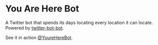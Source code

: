 # You Are Here Bot

A Twitter bot that spends its days locating every location it can locate. Powered by [twitter-bot-bot](https://github.com/dnass/twitter-bot-bot).

See it in action [@YoureHereBot](https://twitter.com/youreherebot).
